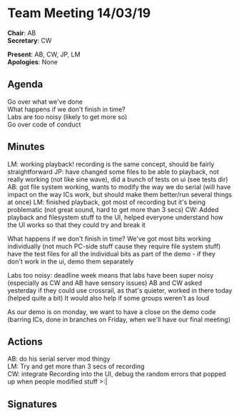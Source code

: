 Team Meeting 14/03/19
===

<!-- remember two spaces at end of line to break onto a new line -->
**Chair**: AB  
**Secretary**: CW

**Present**: AB, CW, JP, LM  
**Apologies**: None

## Agenda
Go over what we've done  
What happens if we don't finish in time?   
Labs are too noisy (likely to get more so)  
Go over code of conduct  
## Minutes

LM: working playback! recording is the same concept, should be fairly straightforward 
JP: have changed some files to be able to playback, not really working (not like sine wave), did a bunch of tests on ui (see tests dir)
AB: got file system working, wants to modify the way we do serial (will have impact on the way ICs work, but should make them better/run several things at once)
LM: finished playback, got most of recording but it's being problematic (not great sound, hard to get more than 3 secs)
CW: Added playback and filesystem stuff to the UI, helped everyone understand how the UI works so that they could try and break it

What happens if we don't finish in time?
We've got most bits working individually (not much PC-side stuff cause they require file system stuff)
have the test files for all the individual bits as part of the demo - if they don't work in the ui, demo them separately

Labs too noisy:
deadline week means that labs have been super noisy (especially as CW and AB have sensory issues)
AB and CW asked yesterday if they could use crossrail, as that's quieter, worked in there today (helped quite a bit)
It would also help if some groups weren't as loud

As our demo is on monday, we want to have a close on the demo code (barring ICs, done in branches on Friday, when we'll have our final meeting)

<!-- ## Any other business -->

## Actions
AB: do his serial server mod thingy  
LM: Try and get more than 3 secs of recording  
CW: integrate Recording into the UI, debug the random errors that popped up when people modified stuff >:|  
## Signatures
<!-- 
	Paste in entire GPG signed messages here 
	Messages should have initials and date
	Signatures should be surrounded with triple backticks (on their own line) and the full signature block should be copied. For example:
	```
	-----BEGIN PGP SIGNED MESSAGE-----
		...
	-----END PGP SIGNATURE-----
	```
-->

	
 
